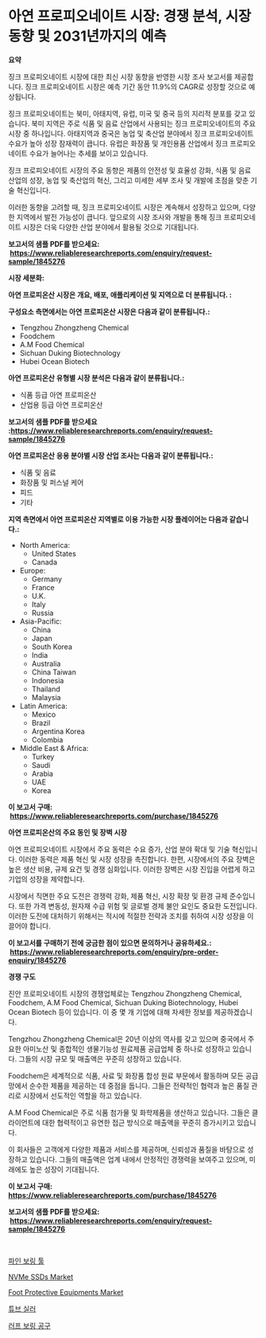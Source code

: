 <p><h1>아연 프로피오네이트 시장: 경쟁 분석, 시장 동향 및 2031년까지의 예측</h1></p><p><strong>요약</strong></p>
<p><p>징크 프로피오네이트 시장에 대한 최신 시장 동향을 반영한 시장 조사 보고서를 제공합니다. 징크 프로피오네이트 시장은 예측 기간 동안 11.9%의 CAGR로 성장할 것으로 예상됩니다. </p><p>징크 프로피오네이트는 북미, 아태지역, 유럽, 미국 및 중국 등의 지리적 분포를 갖고 있습니다. 북미 지역은 주로 식품 및 음료 산업에서 사용되는 징크 프로피오네이트의 주요 시장 중 하나입니다. 아태지역과 중국은 농업 및 축산업 분야에서 징크 프로피오네이트 수요가 높아 성장 잠재력이 큽니다. 유럽은 화장품 및 개인용품 산업에서 징크 프로피오네이트 수요가 늘어나는 추세를 보이고 있습니다.</p><p>징크 프로피오네이트 시장의 주요 동향은 제품의 안전성 및 효율성 강화, 식품 및 음료 산업의 성장, 농업 및 축산업의 혁신, 그리고 미세한 세부 조사 및 개발에 초점을 맞춘 기술 혁신입니다.</p><p>이러한 동향을 고려할 때, 징크 프로피오네이트 시장은 계속해서 성장하고 있으며, 다양한 지역에서 발전 가능성이 큽니다. 앞으로의 시장 조사와 개발을 통해 징크 프로피오네이트 시장은 더욱 다양한 산업 분야에서 활용될 것으로 기대됩니다.</p></p>
<p><strong>보고서의 샘플 PDF를 받으세요: &nbsp;<a href="https://www.reliableresearchreports.com/enquiry/request-sample/1845276">https://www.reliableresearchreports.com/enquiry/request-sample/1845276</a></strong></p>
<p><strong>시장 세분화:</strong></p>
<p><strong> 아연 프로피온산 시장은 개요, 배포, 애플리케이션 및 지역으로 더 분류됩니다. :</strong></p>
<p><strong>구성요소 측면에서는 아연 프로피온산 시장은 다음과 같이 분류됩니다.:</strong></p>
<p><ul><li>Tengzhou Zhongzheng Chemical</li><li>Foodchem</li><li>A.M Food Chemical</li><li>Sichuan Duking Biotechnology</li><li>Hubei Ocean Biotech</li></ul></p>
<p><strong> 아연 프로피온산 유형별 시장 분석은 다음과 같이 분류됩니다.:</strong></p>
<p><ul><li>식품 등급 아연 프로피온산</li><li>산업용 등급 아연 프로피온산</li></ul></p>
<p><strong>보고서의 샘플 PDF를 받으세요 :<a href="https://www.reliableresearchreports.com/enquiry/request-sample/1845276">https://www.reliableresearchreports.com/enquiry/request-sample/1845276</a></strong></p>
<p><strong> 아연 프로피온산 응용 분야별 시장 산업 조사는 다음과 같이 분류됩니다.:</strong></p>
<p><ul><li>식품 및 음료</li><li>화장품 및 퍼스널 케어</li><li>피드</li><li>기타</li></ul></p>
<p><strong>지역 측면에서 아연 프로피온산 지역별로 이용 가능한 시장 플레이어는 다음과 같습니다.:</strong></p>
<p><ul>
    <li>
        North America:
        <ul>
            <li>United States</li>
            <li>Canada</li>
        </ul>
    </li>
    <li>
        Europe:
        <ul>
            <li>Germany</li>
            <li>France</li>
            <li>U.K.</li>
            <li>Italy</li>
            <li>Russia</li>
        </ul>
    </li>
    <li>
        Asia-Pacific:
        <ul>
            <li>China</li>
            <li>Japan</li>
            <li>South Korea</li>
            <li>India</li>
            <li>Australia</li>
            <li>China Taiwan</li>
            <li>Indonesia</li>
            <li>Thailand</li>
            <li>Malaysia</li>
        </ul>
    </li>
    <li>
        Latin America:
        <ul>
            <li>Mexico</li>
            <li>Brazil</li>
            <li>Argentina Korea</li>
            <li>Colombia</li>
        </ul>
    </li>
    <li>
        Middle East & Africa:
        <ul>
            <li>Turkey</li>
            <li>Saudi</li>
            <li>Arabia</li>
            <li>UAE</li>
            <li>Korea</li>
        </ul>
    </li>
    </ul></p>
<p><strong>이 보고서 구매: &nbsp;<a href="https://www.reliableresearchreports.com/purchase/1845276">https://www.reliableresearchreports.com/purchase/1845276</a></strong></p>
<p><strong>아연 프로피온산의 주요 동인 및 장벽 시장</strong></p>
<p><p>아연 프로피오네이트 시장에서 주요 동력은 수요 증가, 산업 분야 확대 및 기술 혁신입니다. 이러한 동력은 제품 혁신 및 시장 성장을 촉진합니다. 한편, 시장에서의 주요 장벽은 높은 생산 비용, 규제 요건 및 경쟁 심화입니다. 이러한 장벽은 시장 진입을 어렵게 하고 기업의 성장을 제약합니다.</p><p>시장에서 직면한 주요 도전은 경쟁력 강화, 제품 혁신, 시장 확장 및 환경 규제 준수입니다. 또한 가격 변동성, 원자재 수급 위험 및 글로벌 경제 불안 요인도 중요한 도전입니다. 이러한 도전에 대처하기 위해서는 적시에 적절한 전략과 조치를 취하여 시장 성장을 이끌어야 합니다.</p></p>
<p><strong>이 보고서를 구매하기 전에 궁금한 점이 있으면 문의하거나 공유하세요.: &nbsp;<a href="https://www.reliableresearchreports.com/enquiry/pre-order-enquiry/1845276">https://www.reliableresearchreports.com/enquiry/pre-order-enquiry/1845276</a></strong></p>
<p><strong>경쟁 구도</strong></p>
<p><p>진안 프로피오네이트 시장의 경쟁업체로는 Tengzhou Zhongzheng Chemical, Foodchem, A.M Food Chemical, Sichuan Duking Biotechnology, Hubei Ocean Biotech 등이 있습니다. 이 중 몇 개 기업에 대해 자세한 정보를 제공하겠습니다.</p><p>Tengzhou Zhongzheng Chemical은 20년 이상의 역사를 갖고 있으며 중국에서 주요한 아미노산 및 종합적인 생물기능성 원료제품 공급업체 중 하나로 성장하고 있습니다. 그들의 시장 규모 및 매출액은 꾸준히 성장하고 있습니다.</p><p>Foodchem은 세계적으로 식품, 사료 및 화장품 합성 원료 부문에서 활동하며 모든 공급망에서 순수한 제품을 제공하는 데 중점을 둡니다. 그들은 전략적인 협력과 높은 품질 관리로 시장에서 선도적인 역할을 하고 있습니다.</p><p>A.M Food Chemical은 주로 식품 첨가물 및 화학제품을 생산하고 있습니다. 그들은 클라이언트에 대한 협력적이고 유연한 접근 방식으로 매출액을 꾸준히 증가시키고 있습니다.</p><p>이 회사들은 고객에게 다양한 제품과 서비스를 제공하며, 신뢰성과 품질을 바탕으로 성장하고 있습니다. 그들의 매출액은 업계 내에서 안정적인 경쟁력을 보여주고 있으며, 미래에도 높은 성장이 기대됩니다.</p></p>
<p><strong>이 보고서 구매: &nbsp; <a href="https://www.reliableresearchreports.com/purchase/1845276">https://www.reliableresearchreports.com/purchase/1845276</a></strong></p>
<p><strong>보고서의 샘플 PDF를 받으세요: &nbsp;<a href="https://www.reliableresearchreports.com/enquiry/request-sample/1845276">https://www.reliableresearchreports.com/enquiry/request-sample/1845276</a></strong><strong></strong></p>
<p>&nbsp;</p>
<p><p><a href="https://medium.com/@rennessvutianitiswdpxaixh/2024-2031%EB%85%84-%EA%B8%B0%EA%B0%84%EC%9D%84-%EC%9C%84%ED%95%9C-%EC%84%AC%EC%84%B8%ED%95%9C-lang-lang-tools-%EC%8B%9C%EC%9E%A5-%EB%8F%99%ED%96%A5%EA%B3%BC-%EC%8B%9C%EC%9E%A5-%EB%B6%84%EC%84%9D%EC%9D%B4-%EC%98%88%EC%B8%A1%EB%90%A9%EB%8B%88%EB%8B%A4-487a848c2443">파인 보링 툴</a></p><p><a href="https://view.publitas.com/reportprime-1/nvme-ssds-market-offers-provide-insightful-data-for-the-time-period-from-2024-to-2031-and-also-provide-analysis-based-on-application-type-and-region/">NVMe SSDs Market</a></p><p><a href="https://pretty-mail-caf.notion.site/Foot-Protective-Equipments-Market-Centers-on-Aspects-such-as-Market-Growth-Market-Share-Market-Opp-510369fd558344ec98995cd16764ffb9">Foot Protective Equipments Market</a></p><p><a href="https://github.com/laholand/Market-Research-Report-List-2/blob/main/9966636186242.md">튜브 실러</a></p><p><a href="https://medium.com/@rennessvutianitiswdpxaixh/%EA%B1%B0%EC%B9%A0%EA%B3%A0-%EC%A7%80%EB%A3%A8%ED%95%9C-%EB%8F%84%EA%B5%AC-%EC%8B%9C%EC%9E%A5-%EC%A0%84%EB%A7%9D-%EC%82%B0%EC%97%85-%EA%B0%9C%EC%9A%94-%EB%B0%8F-%EC%98%88%EC%B8%A1-2024%EB%85%84%EB%B6%80%ED%84%B0-2031%EB%85%84-07777e3b6972">러프 보링 공구</a></p></p>